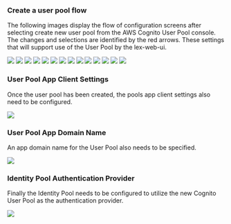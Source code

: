### Create a user pool flow

The following images display the flow of configuration screens after selecting 
create new user pool from the AWS Cognito User Pool console. The changes and selections are
identified by the red arrows. These settings that will support
use of the User Pool by the lex-web-ui. 

![](./readmeimages/userpoolstep1.png)
![](./readmeimages/userpoolstep2.png)
![](./readmeimages/userpoolstep3.png)
![](./readmeimages/userpoolstep4.png)
![](./readmeimages/userpoolstep5a.png)
![](./readmeimages/userpoolstep5b.png)
![](./readmeimages/userpoolstep6.png)
![](./readmeimages/userpoolstep7.png)
![](./readmeimages/userpoolstep8.png)
![](./readmeimages/userpoolstep8a.png)
![](./readmeimages/userpoolstep8b.png)
![](./readmeimages/userpoolstep9.png)
![](./readmeimages/userpoolstep10.png)
![](./readmeimages/userpoolcreatecomplete.png)

### User Pool App Client Settings

Once the user pool has been created, the pools app client settings also need to be configured.

![](./readmeimages/userpoolappclientsettings.png)

### User Pool App Domain Name

An app domain name for the User Pool also needs to be specified.

![](./readmeimages/userpoolappdomainname.png)

### Identity Pool Authentication Provider

Finally the Identity Pool needs to be configured to utilize the new Cognito User Pool as
the authentication provider.

![](./readmeimages/identitypoolauthenticationproviders.png)
